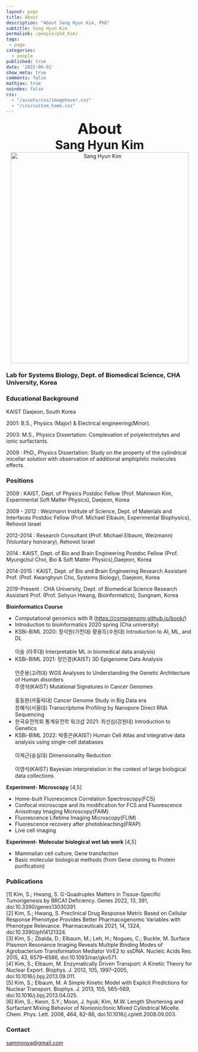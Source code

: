 ```yaml
---
layout: page
title: About
description: "About Sang Hyun Kim, PhD"
subtitle: Sang Hyun Kim
permalink: /people/phd_Kim/
tags:
 - page
categories:
  - people
published: true
date: '2022-06-01'
show_meta: true
comments: false
mathjax: true
noindex: false
css:
  - "/assets/css/imagehover.css"
  - "/css/custom_home.css"
---
```


<style>
.center{
  text-align: center;
}
</style>

<link
    rel="stylesheet"
    href="https://cdnjs.cloudflare.com/ajax/libs/font-awesome/5.8.2/css/all.min.css"
  />

<div class="center"><div style="font-weight: bold; font-size: 40px;">
About
</div></div>
<div class="center"><div style="font-weight: bold; font-size: 32px;">
Sang Hyun Kim
</div></div>

<div class="center">
    <img src="{{ site.url }}/assets/img/people/phd_kim.png" width="480px" height="568px" alt="Sang Hyun Kim"/>
</div>

<p></p>

### **Lab for Systems Biology, Dept. of Biomedical Science, CHA University, Korea**


### **Educational Background** 

KAIST Daejeon, South Korea <br />

2001: B.S., Physics (Major) & Electrical engineering(Minor). <br />

2003: M.S., Physics Dissertation: Complexation of polyelectrolytes and ionic surfactants. <br />

2009 : PhD., Physics Dissertation: Study on the property of the cylindrical micellar solution with observation of additional amphiphilic molecules effects. <br />


### **Positions**

2009 : KAIST, Dept. of Physics  Postdoc Fellow (Prof. Mahnwon Kim, Experimental Soft Matter Physics), Daejeon, Korea <br />

2009 - 2012 : Weizmann Institute of Science, Dept. of Materials and Interfaces Postdoc Fellow (Prof. Michael Elbaum, Experimental Biophysics), Rehovot Israel <br />

2012-2014 : Research Consultant (Prof. Michael Elbaum, Weizmann) (Voluntary honorary), Rehovot Israel <br />

2014 :  KAIST, Dept. of Bio and Brain Engineering Postdoc Fellow (Prof. Myungchul Choi, Bio & Soft Matter Physics),Daejeon, Korea <br />

2014-2015 : KAIST, Dept. of Bio and Brain Engineering Research Assistant Prof. (Prof. Kwanghyun Cho, Systems Biology), Daejeon, Korea <br />

2019-Present : CHA University, Dept. of Biomedical Science Research Assistant Prof. (Prof. Sohyun Hwang, Bioinformatics), Sungnam, Korea   <br />


**Bioinformatics Course**

- Computational genomics with R (https://compgenomr.github.io/book/) <br />  
- Introduction to bioinformatics 2020 spring (Cha university) <br />  
- KSBi-BIML 2020: 정석원(가천대) 황용득(수원대) Introduction to AI, ML, and DL <br />  
                  이슬 (아주대) Interpretable ML in biomedical data analysis) <br />  
- KSBi-BIML 2021: 정인경(KAIST) 3D Epigenome Data Analysis <br />  
                  안준용(고려대) WGS Analyses to Understanding the Genetic Architecture of Human disorders <br /> 
                  주영석(KAIST) Mutational Signatures in Cancer Genomes <br />  
                  홍동완(카톨릭대) Cancer Genome Study in Big Data era <br /> 
                  장혜식(서울대) Transcriptome Profiling by Nanopore Direct RNA Sequencing <br />  
- 한국유전학회 통계유전학 워크샵 2021: 최선심(강원대) Introduction to Genetics <br />  
- KSBi-BIML 2022: 박종은(KAIST) Human Cell Atlas and integrative data analysis using single-cell databases <br />  
                  이제근(숭실대) Dimensionality Reduction <br />  
                  이영석(KAIST) Bayesian interpretation in the context of large biological data collections <br /> 

**Experiment- Microscopy** [4,5] <br /> 
- Home-built Fluorescence Correlation Spectroscopy(FCS) <br />  
- Confocal microscope and its modification for FCS and Fluorescence Anisotropy Imaging Microscopy(FAIM) <br /> 
- Fluorescence Lifetime Imaging Microscopy(FLIM) <br />  
- Fluorescence recovery after photobleaching(FRAP) <br /> 
- Live cell imaging

**Experiment- Molecular biological wet lab work** [4,5] <br /> 
- Mammalian cell culture, Gene transfection <br /> 
- Basic molecular biological methods (from Gene cloning to Protein purification) <br /> 


### **Publications**
[1] Kim, S.; Hwang, S. G-Quadruplex Matters in Tissue-Specific Tumorigenesis by BRCA1 Deficiency.
Genes 2022, 13, 391, doi:10.3390/genes13030391. <br /> 
[2] Kim, S.; Hwang, S. Preclinical Drug Response Metric Based on Cellular Response Phenotype Provides
Better Pharmacogenomic Variables with Phenotype Relevance. Pharmaceuticals 2021, 14, 1324,
doi:10.3390/ph14121324.  <br />
[3] Kim, S.; Zbaida, D.; Elbaum, M.; Leh, H.; Nogues, C.; Buckle, M. Surface Plasmon Resonance Imaging
Reveals Multiple Binding Modes of Agrobacterium Transformation Mediator VirE2 to ssDNA. Nucleic
Acids Res. 2015, 43, 6579–6586, doi:10.1093/nar/gkv571. <br />
[4] Kim, S.; Elbaum, M. Enzymatically Driven Transport: A Kinetic Theory for Nuclear Export. Biophys. J.
2013, 105, 1997–2005, doi:10.1016/j.bpj.2013.09.011. <br /> 
[5] Kim, S.; Elbaum, M. A Simple Kinetic Model with Explicit Predictions for Nuclear Transport. Biophys. J.
2013, 105, 565–569, doi:10.1016/j.bpj.2013.04.025. <br /> 
[6] Kim, S.; Kwon, S.Y.; Moon, J. hyuk; Kim, M.W. Length Shortening and Surfactant Mixing Behavior of
Nonionic/Ionic Mixed Cylindrical Micelle. Chem. Phys. Lett. 2008, 464, 82–86,
doi:10.1016/j.cplett.2008.09.003. <br /> 


### **Contact**
<i class="fa fa-paper-plane"></i> sammooya@gmail.com
